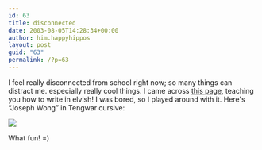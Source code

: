 ```yaml
---
id: 63
title: disconnected
date: 2003-08-05T14:28:34+00:00
author: him.happyhippos
layout: post
guid: "63"
permalink: /?p=63
---
```

I feel really disconnected from school right now; so many things can distract me. especially really cool things. I came across <a href="http://www.sci.fi/~alboin/tengwartutorial.htm" target="_blank">this page</a>, teaching you how to write in elvish! I was bored, so I played around with it. Here's &#8220;Joseph Wong&#8221; in Tengwar cursive:
  
  
![](http://www.regularXpression.com/resources/signature.gif)

What fun! =)